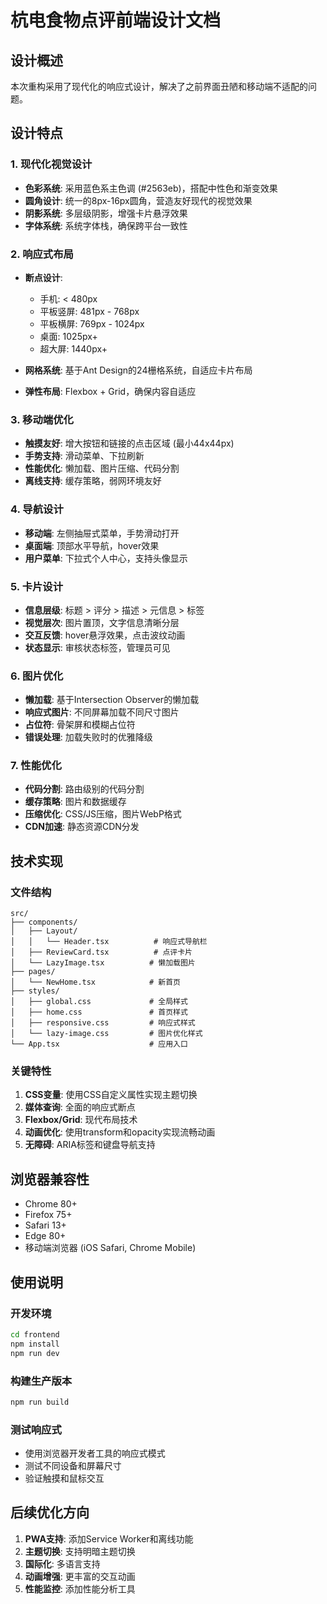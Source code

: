 # 杭电食物点评前端设计文档

## 设计概述

本次重构采用了现代化的响应式设计，解决了之前界面丑陋和移动端不适配的问题。

## 设计特点

### 1. 现代化视觉设计
- **色彩系统**: 采用蓝色系主色调 (#2563eb)，搭配中性色和渐变效果
- **圆角设计**: 统一的8px-16px圆角，营造友好现代的视觉效果
- **阴影系统**: 多层级阴影，增强卡片悬浮效果
- **字体系统**: 系统字体栈，确保跨平台一致性

### 2. 响应式布局
- **断点设计**:
  - 手机: < 480px
  - 平板竖屏: 481px - 768px
  - 平板横屏: 769px - 1024px
  - 桌面: 1025px+
  - 超大屏: 1440px+

- **网格系统**: 基于Ant Design的24栅格系统，自适应卡片布局
- **弹性布局**: Flexbox + Grid，确保内容自适应

### 3. 移动端优化
- **触摸友好**: 增大按钮和链接的点击区域 (最小44x44px)
- **手势支持**: 滑动菜单、下拉刷新
- **性能优化**: 懒加载、图片压缩、代码分割
- **离线支持**: 缓存策略，弱网环境友好

### 4. 导航设计
- **移动端**: 左侧抽屉式菜单，手势滑动打开
- **桌面端**: 顶部水平导航，hover效果
- **用户菜单**: 下拉式个人中心，支持头像显示

### 5. 卡片设计
- **信息层级**: 标题 > 评分 > 描述 > 元信息 > 标签
- **视觉层次**: 图片置顶，文字信息清晰分层
- **交互反馈**: hover悬浮效果，点击波纹动画
- **状态显示**: 审核状态标签，管理员可见

### 6. 图片优化
- **懒加载**: 基于Intersection Observer的懒加载
- **响应式图片**: 不同屏幕加载不同尺寸图片
- **占位符**: 骨架屏和模糊占位符
- **错误处理**: 加载失败时的优雅降级

### 7. 性能优化
- **代码分割**: 路由级别的代码分割
- **缓存策略**: 图片和数据缓存
- **压缩优化**: CSS/JS压缩，图片WebP格式
- **CDN加速**: 静态资源CDN分发

## 技术实现

### 文件结构
```
src/
├── components/
│   ├── Layout/
│   │   └── Header.tsx          # 响应式导航栏
│   ├── ReviewCard.tsx          # 点评卡片
│   └── LazyImage.tsx          # 懒加载图片
├── pages/
│   └── NewHome.tsx            # 新首页
├── styles/
│   ├── global.css             # 全局样式
│   ├── home.css               # 首页样式
│   ├── responsive.css         # 响应式样式
│   └── lazy-image.css         # 图片优化样式
└── App.tsx                    # 应用入口
```

### 关键特性

1. **CSS变量**: 使用CSS自定义属性实现主题切换
2. **媒体查询**: 全面的响应式断点
3. **Flexbox/Grid**: 现代布局技术
4. **动画优化**: 使用transform和opacity实现流畅动画
5. **无障碍**: ARIA标签和键盘导航支持

## 浏览器兼容性

- Chrome 80+
- Firefox 75+
- Safari 13+
- Edge 80+
- 移动端浏览器 (iOS Safari, Chrome Mobile)

## 使用说明

### 开发环境
```bash
cd frontend
npm install
npm run dev
```

### 构建生产版本
```bash
npm run build
```

### 测试响应式
- 使用浏览器开发者工具的响应式模式
- 测试不同设备和屏幕尺寸
- 验证触摸和鼠标交互

## 后续优化方向

1. **PWA支持**: 添加Service Worker和离线功能
2. **主题切换**: 支持明暗主题切换
3. **国际化**: 多语言支持
4. **动画增强**: 更丰富的交互动画
5. **性能监控**: 添加性能分析工具